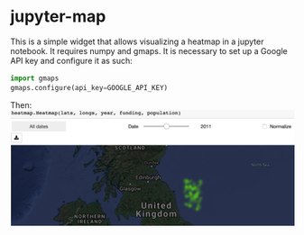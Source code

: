 # jupyter-map
This is a simple widget that allows visualizing a heatmap in a jupyter notebook. It requires numpy and gmaps. It is necessary to set up a Google API key and configure it as such:
```python
import gmaps
gmaps.configure(api_key=GOOGLE_API_KEY)
```

Then:
![screenshot](screenshot.png)